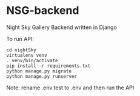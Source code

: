# NSG-backend
Night Sky Gallery Backend written in Django

To run API:
```
cd nightSky
virtualenv venv
. venv/bin/activate
pip install -r requirements.txt
python manage.py migrate
python manage.py runserver
```

Note: rename .env.test to .env and then run the API
